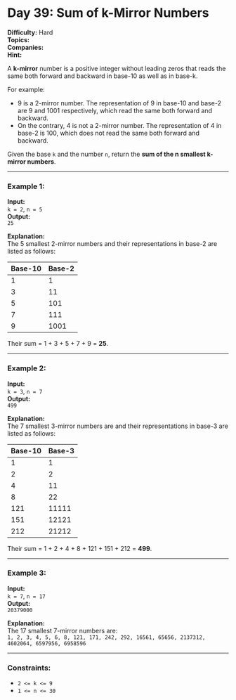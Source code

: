 # Day 39: Sum of k-Mirror Numbers

**Difficulty:** Hard  
**Topics:**  
**Companies:**  
**Hint:**

A **k-mirror** number is a positive integer without leading zeros that reads the same both forward and backward in base-10 as well as in base-k.

For example:
- 9 is a 2-mirror number. The representation of 9 in base-10 and base-2 are 9 and 1001 respectively, which read the same both forward and backward.
- On the contrary, 4 is not a 2-mirror number. The representation of 4 in base-2 is 100, which does not read the same both forward and backward.

Given the base `k` and the number `n`, return the **sum of the n smallest k-mirror numbers**.

---

### Example 1:

**Input:**  
`k = 2`, `n = 5`  
**Output:**  
`25`  

**Explanation:**  
The 5 smallest 2-mirror numbers and their representations in base-2 are listed as follows:

| Base-10 | Base-2 |
|---------|--------|
| 1       | 1      |
| 3       | 11     |
| 5       | 101    |
| 7       | 111    |
| 9       | 1001   |

Their sum = 1 + 3 + 5 + 7 + 9 = **25**.

---

### Example 2:

**Input:**  
`k = 3`, `n = 7`  
**Output:**  
`499`  

**Explanation:**  
The 7 smallest 3-mirror numbers are and their representations in base-3 are listed as follows:

| Base-10 | Base-3  |
|---------|---------|
| 1       | 1       |
| 2       | 2       |
| 4       | 11      |
| 8       | 22      |
| 121     | 11111   |
| 151     | 12121   |
| 212     | 21212   |

Their sum = 1 + 2 + 4 + 8 + 121 + 151 + 212 = **499**.

---

### Example 3:

**Input:**  
`k = 7`, `n = 17`  
**Output:**  
`20379000`  

**Explanation:**  
The 17 smallest 7-mirror numbers are:  
`1, 2, 3, 4, 5, 6, 8, 121, 171, 242, 292, 16561, 65656, 2137312, 4602064, 6597956, 6958596`

---

### Constraints:

- `2 <= k <= 9`
- `1 <= n <= 30`
